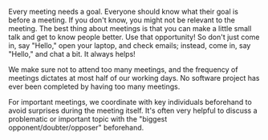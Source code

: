 Every meeting needs a goal. Everyone should know what their goal is before a meeting. If you don't know, you might not be relevant to the meeting. The best thing about meetings is that you can make a little small talk and get to know people better. Use that opportunity! So don't just come in, say "Hello," open your laptop, and check emails; instead, come in, say "Hello," and chat a bit. It always helps!

We make sure not to attend too many meetings, and the frequency of meetings dictates at most half of our working days. No software project has ever been completed by having too many meetings.

For important meetings, we coordinate with key individuals beforehand to avoid surprises during the meeting itself. It's often very helpful to discuss a problematic or important topic with the "biggest opponent/doubter/opposer" beforehand.